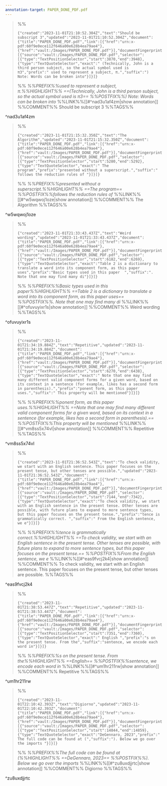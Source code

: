 ```yaml
---
annotation-target: PAPER_DONE_PDF.pdf
---
```



>%%
>```annotation-json
>{"created":"2023-11-01T21:10:52.304Z","text":"Should be subscript 3","updated":"2023-11-01T21:10:52.304Z","document":{"title":"PAPER_DONE_PDF.pdf","link":[{"href":"urn:x-pdf:60f9e0ece112f646a00e628b4ea79ae4"},{"href":"vault:/Images/PAPER_DONE_PDF.pdf"}],"documentFingerprint":"60f9e0ece112f646a00e628b4ea79ae4"},"uri":"vault:/Images/PAPER_DONE_PDF.pdf","target":[{"source":"vault:/Images/PAPER_DONE_PDF.pdf","selector":[{"type":"TextPositionSelector","start":3870,"end":3948},{"type":"TextQuoteSelector","exact":" (Technically, John is a third person subject, so the actual symbol used is π3","prefix":" used to represent a subject, π.","suffix":") Note: Words can be broken into"}]}]}
>```
>%%
>*%%PREFIX%%used to represent a subject, π.%%HIGHLIGHT%% ==(Technically, John is a third person subject, so the actual symbol used is π3== %%POSTFIX%%) Note: Words can be broken into*
>%%LINK%%[[#^nad3u1af4zm|show annotation]]
>%%COMMENT%%
>Should be subscript 3
>%%TAGS%%
>
^nad3u1af4zm


>%%
>```annotation-json
>{"created":"2023-11-01T21:15:32.350Z","text":"The Algorithm","updated":"2023-11-01T21:15:32.350Z","document":{"title":"PAPER_DONE_PDF.pdf","link":[{"href":"urn:x-pdf:60f9e0ece112f646a00e628b4ea79ae4"},{"href":"vault:/Images/PAPER_DONE_PDF.pdf"}],"documentFingerprint":"60f9e0ece112f646a00e628b4ea79ae4"},"uri":"vault:/Images/PAPER_DONE_PDF.pdf","target":[{"source":"vault:/Images/PAPER_DONE_PDF.pdf","selector":[{"type":"TextPositionSelector","start":5280,"end":5292},{"type":"TextQuoteSelector","exact":" The program","prefix":"presented without a superscript.","suffix":" follows the reduction rules of "}]}]}
>```
>%%
>*%%PREFIX%%presented without a superscript.%%HIGHLIGHT%% ==The program== %%POSTFIX%%follows the reduction rules of*
>%%LINK%%[[#^w5wqwoj1oze|show annotation]]
>%%COMMENT%%
>The Algorithm
>%%TAGS%%
>
^w5wqwoj1oze


>%%
>```annotation-json
>{"created":"2023-11-01T21:33:43.437Z","text":"Weird wording","updated":"2023-11-01T21:33:43.437Z","document":{"title":"PAPER_DONE_PDF.pdf","link":[{"href":"urn:x-pdf:60f9e0ece112f646a00e628b4ea79ae4"},{"href":"vault:/Images/PAPER_DONE_PDF.pdf"}],"documentFingerprint":"60f9e0ece112f646a00e628b4ea79ae4"},"uri":"vault:/Images/PAPER_DONE_PDF.pdf","target":[{"source":"vault:/Images/PAPER_DONE_PDF.pdf","selector":[{"type":"TextPositionSelector","start":6182,"end":6269},{"type":"TextQuoteSelector","exact":"Table 2 is a dictionary to translate a word into its component form, as this paper uses","prefix":"Basic types used in this paper  ","suffix":". Note that one may find many di"}]}]}
>```
>%%
>*%%PREFIX%%Basic types used in this paper%%HIGHLIGHT%% ==Table 2 is a dictionary to translate a word into its component form, as this paper uses== %%POSTFIX%%. Note that one may find many di*
>%%LINK%%[[#^ofuvuyixr1s|show annotation]]
>%%COMMENT%%
>Weird wording
>%%TAGS%%
>
^ofuvuyixr1s


>%%
>```annotation-json
>{"created":"2023-11-01T21:34:19.884Z","text":"Repetitive","updated":"2023-11-01T21:34:19.884Z","document":{"title":"PAPER_DONE_PDF.pdf","link":[{"href":"urn:x-pdf:60f9e0ece112f646a00e628b4ea79ae4"},{"href":"vault:/Images/PAPER_DONE_PDF.pdf"}],"documentFingerprint":"60f9e0ece112f646a00e628b4ea79ae4"},"uri":"vault:/Images/PAPER_DONE_PDF.pdf","target":[{"source":"vault:/Images/PAPER_DONE_PDF.pdf","selector":[{"type":"TextPositionSelector","start":6270,"end":6438},{"type":"TextQuoteSelector","exact":" Note that one may find many different valid component forms for a given word, based on its context in a sentence (for example, likes has a second form in parenthesis).","prefix":"ponent form, as this paper uses.","suffix":" This property will be mentioned"}]}]}
>```
>%%
>*%%PREFIX%%ponent form, as this paper uses.%%HIGHLIGHT%% ==Note that one may find many different valid component forms for a given word, based on its context in a sentence (for example, likes has a second form in parenthesis).== %%POSTFIX%%This property will be mentioned*
>%%LINK%%[[#^vm8ss5x74vl|show annotation]]
>%%COMMENT%%
>Repetitive
>%%TAGS%%
>
^vm8ss5x74vl


>%%
>```annotation-json
>{"created":"2023-11-01T21:36:52.543Z","text":"To check validity, we start with an English sentence. This paper focuses on the present tense, but other tenses are possible.","updated":"2023-11-01T21:36:52.543Z","document":{"title":"PAPER_DONE_PDF.pdf","link":[{"href":"urn:x-pdf:60f9e0ece112f646a00e628b4ea79ae4"},{"href":"vault:/Images/PAPER_DONE_PDF.pdf"}],"documentFingerprint":"60f9e0ece112f646a00e628b4ea79ae4"},"uri":"vault:/Images/PAPER_DONE_PDF.pdf","target":[{"source":"vault:/Images/PAPER_DONE_PDF.pdf","selector":[{"type":"TextPositionSelector","start":7144,"end":7342},{"type":"TextQuoteSelector","exact":"To check validity, we start with an English sentence in the present tense. Other tenses are possible, with future plans to expand to more sentence types, but this paper focuses on the present tense.","prefix":"tence is grammatically correct. ","suffix":" From the English sentence, we e"}]}]}
>```
>%%
>*%%PREFIX%%tence is grammatically correct.%%HIGHLIGHT%% ==To check validity, we start with an English sentence in the present tense. Other tenses are possible, with future plans to expand to more sentence types, but this paper focuses on the present tense.== %%POSTFIX%%From the English sentence, we e*
>%%LINK%%[[#^eas9fvcj2k4|show annotation]]
>%%COMMENT%%
>To check validity, we start with an English sentence. This paper focuses on the present tense, but other tenses are possible.
>%%TAGS%%
>
^eas9fvcj2k4


>%%
>```annotation-json
>{"created":"2023-11-01T21:38:53.447Z","text":"Repetitive","updated":"2023-11-01T21:38:53.447Z","document":{"title":"PAPER_DONE_PDF.pdf","link":[{"href":"urn:x-pdf:60f9e0ece112f646a00e628b4ea79ae4"},{"href":"vault:/Images/PAPER_DONE_PDF.pdf"}],"documentFingerprint":"60f9e0ece112f646a00e628b4ea79ae4"},"uri":"vault:/Images/PAPER_DONE_PDF.pdf","target":[{"source":"vault:/Images/PAPER_DONE_PDF.pdf","selector":[{"type":"TextPositionSelector","start":7351,"end":7360},{"type":"TextQuoteSelector","exact":" English ","prefix":"s on the present tense. From the","suffix":"sentence, we encode each word in"}]}]}
>```
>%%
>*%%PREFIX%%s on the present tense. From the%%HIGHLIGHT%% ==English== %%POSTFIX%%sentence, we encode each word in*
>%%LINK%%[[#^um1hr211rw|show annotation]]
>%%COMMENT%%
>Repetitive
>%%TAGS%%
>
^um1hr211rw


>%%
>```annotation-json
>{"created":"2023-11-01T22:10:42.393Z","text":"Digiorno","updated":"2023-11-01T22:10:42.393Z","document":{"title":"PAPER_DONE_PDF.pdf","link":[{"href":"urn:x-pdf:60f9e0ece112f646a00e628b4ea79ae4"},{"href":"vault:/Images/PAPER_DONE_PDF.pdf"}],"documentFingerprint":"60f9e0ece112f646a00e628b4ea79ae4"},"uri":"vault:/Images/PAPER_DONE_PDF.pdf","target":[{"source":"vault:/Images/PAPER_DONE_PDF.pdf","selector":[{"type":"TextPositionSelector","start":14844,"end":14859},{"type":"TextQuoteSelector","exact":"DeGennaro, 2023","prefix":" The full code can be found at (","suffix":"). Below we go over the imports "}]}]}
>```
>%%
>*%%PREFIX%%The full code can be found at (%%HIGHLIGHT%% ==DeGennaro, 2023== %%POSTFIX%%). Below we go over the imports*
>%%LINK%%[[#^zu8uxdjjrtc|show annotation]]
>%%COMMENT%%
>Digiorno
>%%TAGS%%
>
^zu8uxdjjrtc
